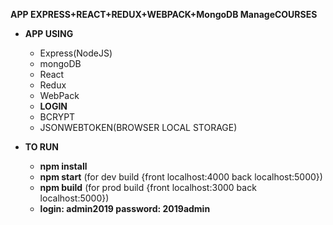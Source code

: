 **APP EXPRESS+REACT+REDUX+WEBPACK+MongoDB ManageCOURSES**

- **APP USING**
  - Express(NodeJS)
  - mongoDB
  - React
  - Redux
  - WebPack
  - **LOGIN**
  - BCRYPT
  - JSONWEBTOKEN(BROWSER LOCAL STORAGE)
  




- **TO RUN**
  - **npm install**
  - **npm start** (for dev build {front localhost:4000 back localhost:5000})
  - **npm build** (for prod build {front localhost:3000 back localhost:5000})
  - **login: admin2019 password: 2019admin**
